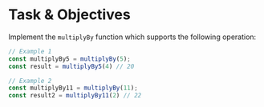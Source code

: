 # Task & Objectives
Implement the `multiplyBy` function which supports the following operation:
```javascript
// Example 1
const multiplyBy5 = multiplyBy(5);
const result = multiplyBy5(4) // 20

// Example 2
const multiplyBy11 = multiplyBy(11);
const result2 = multiplyBy11(2) // 22
```
